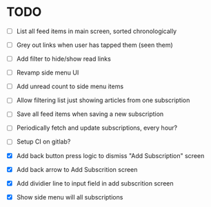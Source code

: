 # TODO

- [ ] List all feed items in main screen, sorted chronologically
- [ ] Grey out links when user has tapped them (seen them)
- [ ] Add filter to hide/show read links
- [ ] Revamp side menu UI
- [ ] Add unread count to side menu items
- [ ] Allow filtering list just showing articles from one subscription
- [ ] Save all feed items when saving a new subscription
- [ ] Periodically fetch and update subscriptions, every hour?

- [ ] Setup CI on gitlab?

- [x] Add back button press logic to dismiss "Add Subscription" screen
- [x] Add back arrow to Add Subscrition screen
- [x] Add dividier line to input field in add subscrition screen
- [x] Show side menu will all subscriptions
